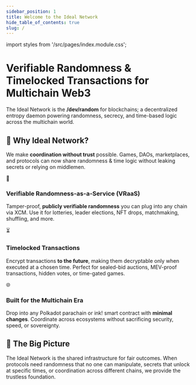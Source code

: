 ```yaml
---
sidebar_position: 1
title: Welcome to the Ideal Network
hide_table_of_contents: true
slug: /
---
```


import styles from '/src/pages/index.module.css';

<div className={styles.hero}>
  <h1 className={styles.title}>
    Verifiable Randomness & Timelocked Transactions for Multichain Web3
    <!-- The Randomness & Time Layer Web3 Has Been Waiting For -->
  </h1>
  <p className={styles.subtitle}>
    The Ideal Network is the <strong>/dev/random</strong> for blockchains; a decentralized entropy daemon powering randomness, secrecy, and time-based logic across the multichain world.
  </p>
</div>

<section className={styles.whySection}>
  <h2>🚀 Why Ideal Network?</h2>
  <p className={styles.whyText}>
    We make <strong>coordination without trust</strong> possible.  
    Games, DAOs, marketplaces, and protocols can now share randomness & time logic without leaking secrets or relying on middlemen.
  </p>
</section>

<section className={styles.featuresGrid}>
  <article className={styles.featureCard}>
    <div className={styles.featureIcon}>🎲</div>
    <h3>Verifiable Randomness-as-a-Service (VRaaS)</h3>
    <p>
      Tamper-proof, <strong>publicly verifiable randomness</strong> you can plug into any chain via XCM.  
      Use it for lotteries, leader elections, NFT drops, matchmaking, shuffling, and more.
    </p>
  </article>

  <article className={styles.featureCard}>
    <div className={styles.featureIcon}>⏳</div>
    <h3>Timelocked Transactions</h3>
    <p>
      Encrypt transactions <strong>to the future</strong>, making them decryptable only when executed at a chosen time.
      Perfect for sealed-bid auctions, MEV-proof transactions, hidden votes, or time-gated games.
    </p>
  </article>

  <article className={styles.featureCard}>
    <div className={styles.featureIcon}>🌐</div>
    <h3>Built for the Multichain Era</h3>
    <p>
      Drop into any Polkadot parachain or ink! smart contract with <strong>minimal changes</strong>.  
      Coordinate across ecosystems without sacrificing security, speed, or sovereignty.
    </p>
  </article>
</section>

<section className={styles.bigPicture}>
  <h2>🔮 The Big Picture</h2>
  <p>
    The Ideal Network is the shared infrastructure for fair outcomes. When protocols need randomness that no one can manipulate, secrets that unlock at specific times, or coordination across different chains, we provide the trustless foundation.
  </p>
</section>
